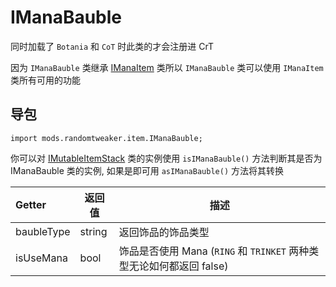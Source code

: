# IManaBauble

同时加载了 `Botania` 和 `CoT` 时此类的才会注册进 CrT

因为 `IManaBauble` 类继承 [IManaItem](https://github.com/ikexing-cn/RandomTweaker/blob/master/wiki/zh_cn/IManaItem.md) 类所以 `IManaBauble` 类可以使用 `IManaItem` 类所有可用的功能

## 导包

```zenscript
import mods.randomtweaker.item.IManaBauble;
```

你可以对 [IMutableItemStack](https://docs.blamejared.com/1.12/en/Vanilla/Items/IMutableItemStack/)
类的实例使用 `isIManaBauble()` 方法判断其是否为 IManaBauble 类的实例, 如果是即可用 `asIManaBauble()` 方法将其转换

| Getter | 返回值 | 描述 |
| :----- | ---- | ----- |
| baubleType | string | 返回饰品的饰品类型 |
| isUseMana | bool | 饰品是否使用 Mana (`RING` 和 `TRINKET` 两种类型无论如何都返回 false)
